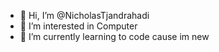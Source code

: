 - 👋 Hi, I’m @NicholasTjandrahadi
- 👀 I’m interested in Computer
- 🌱 I’m currently learning to code cause im new

<!---
NicholasTjandrahadi/NicholasTjandrahadi is a ✨ special ✨ repository because its `README.md` (this file) appears on your GitHub profile.
You can click the Preview link to take a look at your changes.
--->
